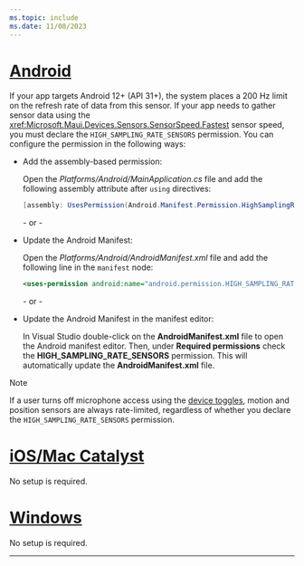 ```yaml
---
ms.topic: include
ms.date: 11/08/2023
---
```


<!-- markdownlint-disable MD025 -->
# [Android](#tab/android)

If your app targets Android 12+ (API 31+), the system places a 200 Hz limit on the refresh rate of data from this sensor. If your app needs to gather sensor data using the <xref:Microsoft.Maui.Devices.Sensors.SensorSpeed.Fastest> sensor speed, you must declare the `HIGH_SAMPLING_RATE_SENSORS` permission. You can configure the permission in the following ways:

- Add the assembly-based permission:

  Open the _Platforms/Android/MainApplication.cs_ file and add the following assembly attribute after `using` directives:

  ```csharp
  [assembly: UsesPermission(Android.Manifest.Permission.HighSamplingRateSensors)]
  ```

  \- or -

- Update the Android Manifest:

    Open the _Platforms/Android/AndroidManifest.xml_ file and add the following line in the `manifest` node:

  ```xml
  <uses-permission android:name="android.permission.HIGH_SAMPLING_RATE_SENSORS" />
  ```

  \- or -

- Update the Android Manifest in the manifest editor:

  In Visual Studio double-click on the **AndroidManifest.xml** file to open the Android manifest editor. Then, under **Required permissions** check the **HIGH_SAMPLING_RATE_SENSORS** permission. This will automatically update the **AndroidManifest.xml** file.

> [!NOTE]
> If a user turns off microphone access using the [device toggles](https://developer.android.com/training/permissions/explaining-access#toggles), motion and position sensors are always rate-limited, regardless of whether you declare the `HIGH_SAMPLING_RATE_SENSORS` permission.

# [iOS/Mac Catalyst](#tab/macios)

No setup is required.

# [Windows](#tab/windows)

No setup is required.

-----
<!-- markdownlint-enable MD025 -->
